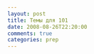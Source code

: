 ```yaml
---
layout: post
title: Темы для 101
date: 2008-08-26T22:20:00
comments: true
categories: prep
---
```


